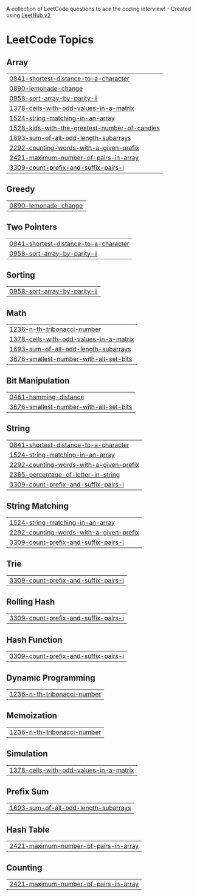 A collection of LeetCode questions to ace the coding interview! - Created using [LeetHub v2](https://github.com/arunbhardwaj/LeetHub-2.0)
<!---LeetCode Topics Start-->
# LeetCode Topics
## Array
|  |
| ------- |
| [0841-shortest-distance-to-a-character](https://github.com/cristian20021/LeetCode/tree/master/0841-shortest-distance-to-a-character) |
| [0890-lemonade-change](https://github.com/cristian20021/LeetCode/tree/master/0890-lemonade-change) |
| [0958-sort-array-by-parity-ii](https://github.com/cristian20021/LeetCode/tree/master/0958-sort-array-by-parity-ii) |
| [1378-cells-with-odd-values-in-a-matrix](https://github.com/cristian20021/LeetCode/tree/master/1378-cells-with-odd-values-in-a-matrix) |
| [1524-string-matching-in-an-array](https://github.com/cristian20021/LeetCode/tree/master/1524-string-matching-in-an-array) |
| [1528-kids-with-the-greatest-number-of-candies](https://github.com/cristian20021/LeetCode/tree/master/1528-kids-with-the-greatest-number-of-candies) |
| [1693-sum-of-all-odd-length-subarrays](https://github.com/cristian20021/LeetCode/tree/master/1693-sum-of-all-odd-length-subarrays) |
| [2292-counting-words-with-a-given-prefix](https://github.com/cristian20021/LeetCode/tree/master/2292-counting-words-with-a-given-prefix) |
| [2421-maximum-number-of-pairs-in-array](https://github.com/cristian20021/LeetCode/tree/master/2421-maximum-number-of-pairs-in-array) |
| [3309-count-prefix-and-suffix-pairs-i](https://github.com/cristian20021/LeetCode/tree/master/3309-count-prefix-and-suffix-pairs-i) |
## Greedy
|  |
| ------- |
| [0890-lemonade-change](https://github.com/cristian20021/LeetCode/tree/master/0890-lemonade-change) |
## Two Pointers
|  |
| ------- |
| [0841-shortest-distance-to-a-character](https://github.com/cristian20021/LeetCode/tree/master/0841-shortest-distance-to-a-character) |
| [0958-sort-array-by-parity-ii](https://github.com/cristian20021/LeetCode/tree/master/0958-sort-array-by-parity-ii) |
## Sorting
|  |
| ------- |
| [0958-sort-array-by-parity-ii](https://github.com/cristian20021/LeetCode/tree/master/0958-sort-array-by-parity-ii) |
## Math
|  |
| ------- |
| [1236-n-th-tribonacci-number](https://github.com/cristian20021/LeetCode/tree/master/1236-n-th-tribonacci-number) |
| [1378-cells-with-odd-values-in-a-matrix](https://github.com/cristian20021/LeetCode/tree/master/1378-cells-with-odd-values-in-a-matrix) |
| [1693-sum-of-all-odd-length-subarrays](https://github.com/cristian20021/LeetCode/tree/master/1693-sum-of-all-odd-length-subarrays) |
| [3676-smallest-number-with-all-set-bits](https://github.com/cristian20021/LeetCode/tree/master/3676-smallest-number-with-all-set-bits) |
## Bit Manipulation
|  |
| ------- |
| [0461-hamming-distance](https://github.com/cristian20021/LeetCode/tree/master/0461-hamming-distance) |
| [3676-smallest-number-with-all-set-bits](https://github.com/cristian20021/LeetCode/tree/master/3676-smallest-number-with-all-set-bits) |
## String
|  |
| ------- |
| [0841-shortest-distance-to-a-character](https://github.com/cristian20021/LeetCode/tree/master/0841-shortest-distance-to-a-character) |
| [1524-string-matching-in-an-array](https://github.com/cristian20021/LeetCode/tree/master/1524-string-matching-in-an-array) |
| [2292-counting-words-with-a-given-prefix](https://github.com/cristian20021/LeetCode/tree/master/2292-counting-words-with-a-given-prefix) |
| [2365-percentage-of-letter-in-string](https://github.com/cristian20021/LeetCode/tree/master/2365-percentage-of-letter-in-string) |
| [3309-count-prefix-and-suffix-pairs-i](https://github.com/cristian20021/LeetCode/tree/master/3309-count-prefix-and-suffix-pairs-i) |
## String Matching
|  |
| ------- |
| [1524-string-matching-in-an-array](https://github.com/cristian20021/LeetCode/tree/master/1524-string-matching-in-an-array) |
| [2292-counting-words-with-a-given-prefix](https://github.com/cristian20021/LeetCode/tree/master/2292-counting-words-with-a-given-prefix) |
| [3309-count-prefix-and-suffix-pairs-i](https://github.com/cristian20021/LeetCode/tree/master/3309-count-prefix-and-suffix-pairs-i) |
## Trie
|  |
| ------- |
| [3309-count-prefix-and-suffix-pairs-i](https://github.com/cristian20021/LeetCode/tree/master/3309-count-prefix-and-suffix-pairs-i) |
## Rolling Hash
|  |
| ------- |
| [3309-count-prefix-and-suffix-pairs-i](https://github.com/cristian20021/LeetCode/tree/master/3309-count-prefix-and-suffix-pairs-i) |
## Hash Function
|  |
| ------- |
| [3309-count-prefix-and-suffix-pairs-i](https://github.com/cristian20021/LeetCode/tree/master/3309-count-prefix-and-suffix-pairs-i) |
## Dynamic Programming
|  |
| ------- |
| [1236-n-th-tribonacci-number](https://github.com/cristian20021/LeetCode/tree/master/1236-n-th-tribonacci-number) |
## Memoization
|  |
| ------- |
| [1236-n-th-tribonacci-number](https://github.com/cristian20021/LeetCode/tree/master/1236-n-th-tribonacci-number) |
## Simulation
|  |
| ------- |
| [1378-cells-with-odd-values-in-a-matrix](https://github.com/cristian20021/LeetCode/tree/master/1378-cells-with-odd-values-in-a-matrix) |
## Prefix Sum
|  |
| ------- |
| [1693-sum-of-all-odd-length-subarrays](https://github.com/cristian20021/LeetCode/tree/master/1693-sum-of-all-odd-length-subarrays) |
## Hash Table
|  |
| ------- |
| [2421-maximum-number-of-pairs-in-array](https://github.com/cristian20021/LeetCode/tree/master/2421-maximum-number-of-pairs-in-array) |
## Counting
|  |
| ------- |
| [2421-maximum-number-of-pairs-in-array](https://github.com/cristian20021/LeetCode/tree/master/2421-maximum-number-of-pairs-in-array) |
<!---LeetCode Topics End-->